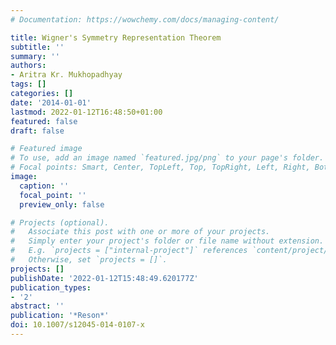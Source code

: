```yaml
---
# Documentation: https://wowchemy.com/docs/managing-content/

title: Wigner's Symmetry Representation Theorem
subtitle: ''
summary: ''
authors:
- Aritra Kr. Mukhopadhyay
tags: []
categories: []
date: '2014-01-01'
lastmod: 2022-01-12T16:48:50+01:00
featured: false
draft: false

# Featured image
# To use, add an image named `featured.jpg/png` to your page's folder.
# Focal points: Smart, Center, TopLeft, Top, TopRight, Left, Right, BottomLeft, Bottom, BottomRight.
image:
  caption: ''
  focal_point: ''
  preview_only: false

# Projects (optional).
#   Associate this post with one or more of your projects.
#   Simply enter your project's folder or file name without extension.
#   E.g. `projects = ["internal-project"]` references `content/project/deep-learning/index.md`.
#   Otherwise, set `projects = []`.
projects: []
publishDate: '2022-01-12T15:48:49.620177Z'
publication_types:
- '2'
abstract: ''
publication: '*Reson*'
doi: 10.1007/s12045-014-0107-x
---
```

